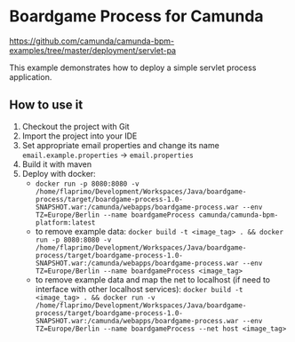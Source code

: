 Boardgame Process for Camunda
==========================================

https://github.com/camunda/camunda-bpm-examples/tree/master/deployment/servlet-pa

This example demonstrates how to deploy a simple servlet process application.

How to use it
-----------------------------

1. Checkout the project with Git
2. Import the project into your IDE
3. Set appropriate email properties and change its name `email.example.properties` -> `email.properties`
4. Build it with maven
5. Deploy with docker:
    * `docker run
 -p 8080:8080
 -v /home/flaprimo/Development/Workspaces/Java/boardgame-process/target/boardgame-process-1.0-SNAPSHOT.war:/camunda/webapps/boardgame-process.war
 --env TZ=Europe/Berlin
 --name boardgameProcess
 camunda/camunda-bpm-platform:latest`
    * to remove example data: `docker build -t <image_tag> .
 && docker run
 -p 8080:8080
 -v /home/flaprimo/Development/Workspaces/Java/boardgame-process/target/boardgame-process-1.0-SNAPSHOT.war:/camunda/webapps/boardgame-process.war
 --env TZ=Europe/Berlin
 --name boardgameProcess
 <image_tag> `
     * to remove example data and map the net to localhost (if need to interface with other localhost services): `docker build -t <image_tag> .
                                && docker run
                                -v /home/flaprimo/Development/Workspaces/Java/boardgame-process/target/boardgame-process-1.0-SNAPSHOT.war:/camunda/webapps/boardgame-process.war
                                --env TZ=Europe/Berlin
                                --name boardgameProcess
                                --net host
                                <image_tag> `